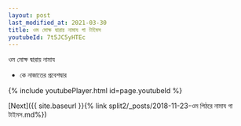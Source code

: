 ```yaml
---
layout: post
last_modified_at: 2021-03-30
title: ওম মোক্ষ দ্বারায় নামায গা টাইমস
youtubeId: 7t5JC5yHTEc
---
```

 
 
 ওম মোক্ষ দ্বারায় নামায  
 
 -  কে নাজাতের প্রবেশদ্বার 
 
  
 
  
 
 
 
 
 
 


{% include youtubePlayer.html id=page.youtubeId %}
 
[Next]({{ site.baseurl }}{% link  split2/_posts/2018-11-23-ওম পিঠরে নামায গা টাইমস.md%})
 
